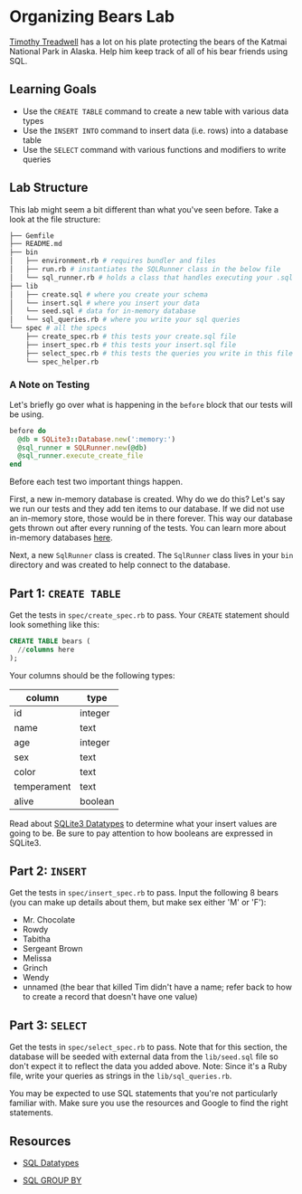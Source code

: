 # Organizing Bears Lab

[Timothy Treadwell](http://en.wikipedia.org/wiki/Timothy_Treadwell) has a lot on
his plate protecting the bears of the Katmai National Park in Alaska. Help him
keep track of all of his bear friends using SQL.


## Learning Goals

- Use the `CREATE TABLE` command to create a new table with various data types
- Use the `INSERT INTO` command to insert data (i.e. rows) into a database table
- Use the `SELECT` command with various functions and modifiers to write queries

## Lab Structure

This lab might seem a bit different than what you've seen before. Take a look at
the file structure:

```bash
├── Gemfile
├── README.md
├── bin
│   ├── environment.rb # requires bundler and files
│   ├── run.rb # instantiates the SQLRunner class in the below file
│   └── sql_runner.rb # holds a class that handles executing your .sql files
├── lib
│   ├── create.sql # where you create your schema
│   └── insert.sql # where you insert your data
│   └── seed.sql # data for in-memory database
│   └── sql_queries.rb # where you write your sql queries
└── spec # all the specs
    ├── create_spec.rb # this tests your create.sql file
    ├── insert_spec.rb # this tests your insert.sql file
    ├── select_spec.rb # this tests the queries you write in this file
    └── spec_helper.rb
```

### A Note on Testing

Let's briefly go over what is happening in the `before` block that our tests will be using.

```ruby
before do
  @db = SQLite3::Database.new(':memory:')
  @sql_runner = SQLRunner.new(@db)
  @sql_runner.execute_create_file
end
```

Before each test two important things happen.

First, a new in-memory database is created. Why do we do this? Let's say we run
our tests and they add ten items to our database. If we did not use an in-memory
store, those would be in there forever. This way our database gets thrown out
after every running of the tests. You can learn more about in-memory databases
[here](https://www.sqlite.org/inmemorydb.html).

Next, a new `SqlRunner` class is created. The `SqlRunner` class lives in your
`bin` directory and was created to help connect to the database.

## Part 1: `CREATE TABLE`

Get the tests in `spec/create_spec.rb` to pass. Your `CREATE` statement should
look something like this:

```sql
CREATE TABLE bears (
  //columns here
);
```

Your columns should be the following types:

| column | type |
| --- | --- |
| id | integer |
| name | text |
| age | integer |
| sex | text |
| color | text |
| temperament | text |
| alive | boolean |

Read about [SQLite3 Datatypes](https://www.sqlite.org/datatype3.html) to
determine what your insert values are going to be. Be sure to pay attention to
how booleans are expressed in SQLite3.

## Part 2: `INSERT`

Get the tests in `spec/insert_spec.rb` to pass. Input the following 8 bears (you
can make up details about them, but make sex either 'M' or 'F'):

* Mr. Chocolate
* Rowdy
* Tabitha
* Sergeant Brown
* Melissa
* Grinch
* Wendy
* unnamed (the bear that killed Tim didn't have a name; refer back to how to
  create a record that doesn't have one value)

## Part 3: `SELECT`

Get the tests in `spec/select_spec.rb` to pass. Note that for this section, the
database will be seeded with external data from the `lib/seed.sql` file so don't
expect it to reflect the data you added above. Note: Since it's a Ruby file,
write your queries as strings in the `lib/sql_queries.rb`.

You may be expected to use SQL statements that you're not particularly familiar
with. Make sure you use the resources and Google to find the right statements.

## Resources

- [SQL Datatypes](https://www.sqlite.org/datatype3.html)

- [SQL GROUP BY](https://www.sqlite.org/lang_select.html#resultset)
